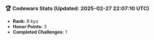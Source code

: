 ### 🏆 Codewars Stats (Updated: 2025-02-27 22:07:10 UTC)

- **Rank:** 8 kyu
- **Honor Points:** 3
- **Completed Challenges:** 1
